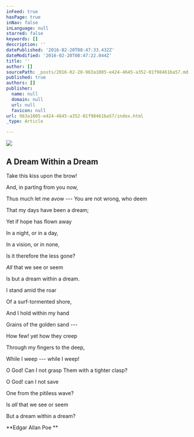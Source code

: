 ```yaml
---
inFeed: true
hasPage: true
inNav: false
inLanguage: null
starred: false
keywords: []
description: ''
datePublished: '2016-02-20T08:47:33.432Z'
dateModified: '2016-02-20T08:47:22.044Z'
title: ''
author: []
sourcePath: _posts/2016-02-20-963a1005-e424-4645-a352-01f98461ba57.md
published: true
authors: []
publisher:
  name: null
  domain: null
  url: null
  favicon: null
url: 963a1005-e424-4645-a352-01f98461ba57/index.html
_type: Article

---
```

![](https://s3-us-west-2.amazonaws.com/the-grid-img/p/452535a7d6a1176499db1fe8ec57917371eb5742.jpg)

## A Dream Within a Dream 

Take this kiss upon the brow! 

And, in parting from you now, 

Thus much let me avow ---
You are not wrong, who deem

That my days have been a dream;

Yet if hope has flown away

In a night, or in a day,

In a vision, or in none,

Is it therefore the less gone?

_All_ that we see or seem

Is but a dream within a dream.

I stand amid the roar

Of a surf-tormented shore,

And I hold within my hand

Grains of the golden sand ---

How few! yet how they creep

Through my fingers to the deep,

While I weep --- while I weep!

O God! Can I not grasp
Them with a tighter clasp?

O God! can I not save

One from the pitiless wave?

Is _all_ that we see or seem

But a dream within a dream?

**Edgar Allan Poe
**